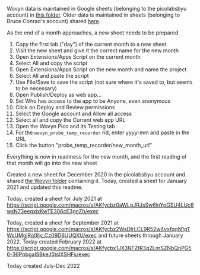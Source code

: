 Wovyn data is maintained in Google sheets (belonging to the picolabsbyu account)
in [this folder](https://drive.google.com/drive/folders/1UO_bCpsOp7Lqnn8ruhHST4kHj2yPri4l?usp=sharing).
Older data is maintained in sheets (belonging to Bruce Conrad's account) shared [here](https://drive.google.com/drive/folders/0B7J3rT8gOrIDQndTN1BuX19SeEU?usp=sharing).

As the end of a month approaches, a new sheet needs to be prepared

1. Copy the first tab ("day") of the current month to a new sheet
1. Visit the new sheet and give it the correct name for the new month
1. Open Extensions/Apps Script on the current month
1. Select All and copy the script
1. Open Extensions/Apps Script on the new month and name the project
1. Select All and paste the script
1. Use File/Save to save the script (not sure where it's saved to, but seems to be necessary)
1. Open Publish/Deploy as web app... 
1. Set Who has access to the app to be Anyone, even anonymous
1. Click on Deploy and Review permissions
1. Select the Google account and Allow all access
1. Select all and copy the Current web app URL
1. Open the Wovyn Pico and its Testing tab
1. For the `wovyn_probe_temp_recorder` rid, enter yyyy-mm and paste in the URL
1. Click the button "probe_temp_recorder/new_month_url"

Everything is now in readiness for the new month, and the first reading of that month will go into the new sheet

Created a new sheet for December 2020 in the picolabsbyu account and shared [the Wovyn folder](https://drive.google.com/drive/folders/1UO_bCpsOp7Lqnn8ruhHST4kHj2yPri4l?usp=sharing) containing it.
Today, created a sheet for January 2021 and updated this readme.

Today, created a sheet for July 2021 at https://script.google.com/macros/s/AKfycbz0aWLgJRJsSw6lnYpGSU4LUc6wsN73eeqxixKwTE306cE3gnZh/exec

Today, created a sheet for September 2021 at https://script.google.com/macros/s/AKfycbz2WsDIrLCL9R52w4vxfqqN1gTWsUMgjRq0ljv_Cz09D6UUQXU/exec and future sheets through January 2022.
Today created February 2022 at https://script.google.com/macros/s/AKfycbx1JX3NFZtR3q2LnrSZNbQnPG56-36PpbgaISBkeJ5tslXSHFs/exec

Today created July-Dec 2022
